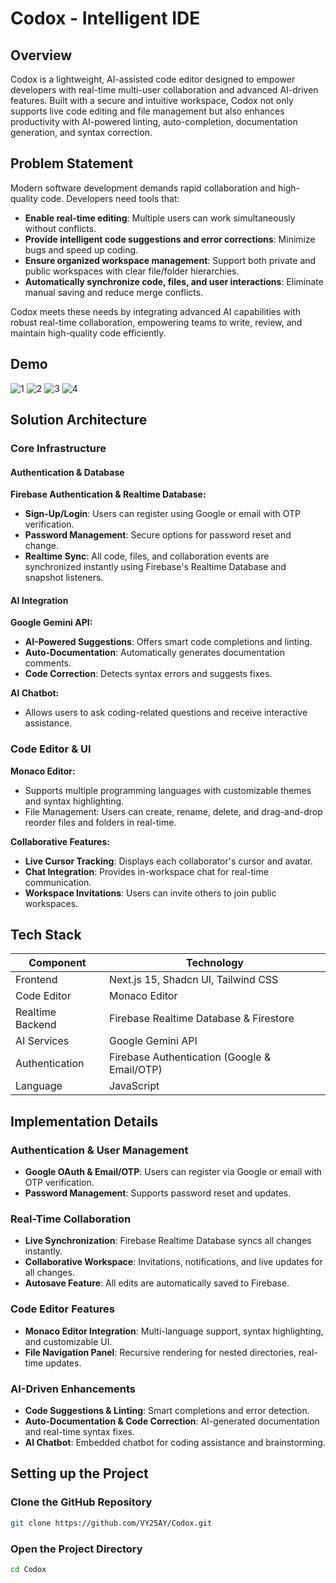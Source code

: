 # Codox - Intelligent IDE

## Overview
Codox is a lightweight, AI-assisted code editor designed to empower developers with real-time multi-user collaboration and advanced AI-driven features. Built with a secure and intuitive workspace, Codox not only supports live code editing and file management but also enhances productivity with AI-powered linting, auto-completion, documentation generation, and syntax correction.

## Problem Statement
Modern software development demands rapid collaboration and high-quality code. Developers need tools that:
- **Enable real-time editing**: Multiple users can work simultaneously without conflicts.
- **Provide intelligent code suggestions and error corrections**: Minimize bugs and speed up coding.
- **Ensure organized workspace management**: Support both private and public workspaces with clear file/folder hierarchies.
- **Automatically synchronize code, files, and user interactions**: Eliminate manual saving and reduce merge conflicts.

Codox meets these needs by integrating advanced AI capabilities with robust real-time collaboration, empowering teams to write, review, and maintain high-quality code efficiently.

## Demo

![1](https://github.com/user-attachments/assets/1e8c2362-98da-4bf7-9dd4-34cce0c42913)
![2](https://github.com/user-attachments/assets/a5218704-3b79-49c5-90f5-b0b94befb796)
![3](https://github.com/user-attachments/assets/88841604-6297-41b0-a1dc-2c246b9adb75)
![4](https://github.com/user-attachments/assets/dfec646e-33f4-426d-bb96-9068539cee53)

## Solution Architecture
### Core Infrastructure
#### Authentication & Database
**Firebase Authentication & Realtime Database:**
- **Sign-Up/Login**: Users can register using Google or email with OTP verification.
- **Password Management**: Secure options for password reset and change.
- **Realtime Sync**: All code, files, and collaboration events are synchronized instantly using Firebase's Realtime Database and snapshot listeners.

#### AI Integration
**Google Gemini API:**
- **AI-Powered Suggestions**: Offers smart code completions and linting.
- **Auto-Documentation**: Automatically generates documentation comments.
- **Code Correction**: Detects syntax errors and suggests fixes.

**AI Chatbot:**
- Allows users to ask coding-related questions and receive interactive assistance.

### Code Editor & UI
**Monaco Editor:**
- Supports multiple programming languages with customizable themes and syntax highlighting.
- File Management: Users can create, rename, delete, and drag-and-drop reorder files and folders in real-time.

**Collaborative Features:**
- **Live Cursor Tracking**: Displays each collaborator's cursor and avatar.
- **Chat Integration**: Provides in-workspace chat for real-time communication.
- **Workspace Invitations**: Users can invite others to join public workspaces.

## Tech Stack
| Component       | Technology                        |
|---------------|---------------------------------|
| Frontend      | Next.js 15, Shadcn UI, Tailwind CSS |
| Code Editor   | Monaco Editor                    |
| Realtime Backend | Firebase Realtime Database & Firestore |
| AI Services   | Google Gemini API                |
| Authentication | Firebase Authentication (Google & Email/OTP) |
| Language      | JavaScript                        |

## Implementation Details
### Authentication & User Management
- **Google OAuth & Email/OTP**: Users can register via Google or email with OTP verification.
- **Password Management**: Supports password reset and updates.

### Real-Time Collaboration
- **Live Synchronization**: Firebase Realtime Database syncs all changes instantly.
- **Collaborative Workspace**: Invitations, notifications, and live updates for all changes.
- **Autosave Feature**: All edits are automatically saved to Firebase.

### Code Editor Features
- **Monaco Editor Integration**: Multi-language support, syntax highlighting, and customizable UI.
- **File Navigation Panel**: Recursive rendering for nested directories, real-time updates.

### AI-Driven Enhancements
- **Code Suggestions & Linting**: Smart completions and error detection.
- **Auto-Documentation & Code Correction**: AI-generated documentation and real-time syntax fixes.
- **AI Chatbot**: Embedded chatbot for coding assistance and brainstorming.

## Setting up the Project
### Clone the GitHub Repository
```bash
git clone https://github.com/VY25AY/Codox.git
```

### Open the Project Directory
```bash
cd Codox
```


 
